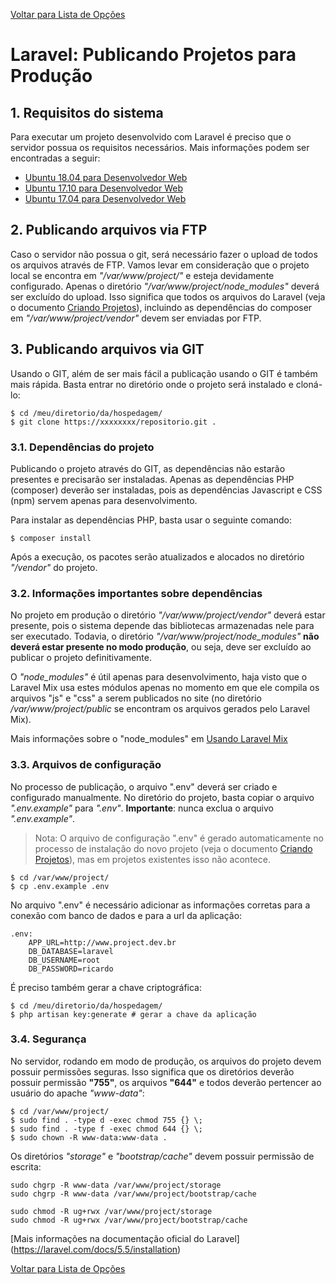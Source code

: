 [Voltar para Lista de Opções](../readme.md)

# Laravel: Publicando Projetos para Produção

## 1. Requisitos do sistema

Para executar um projeto desenvolvido com Laravel é preciso que o servidor possua os requisitos necessários. Mais informações podem ser encontradas a seguir:

* [Ubuntu 18.04 para Desenvolvedor Web](ubuntu-18.04-devel.md)
* [Ubuntu 17.10 para Desenvolvedor Web](ubuntu-17.10-devel.md)
* [Ubuntu 17.04 para Desenvolvedor Web](ubuntu-17.04-devel.md)

## 2. Publicando arquivos via FTP

Caso o servidor não possua o git, será necessário fazer o upload de todos os arquivos através de FTP.
Vamos levar em consideração que o projeto local se encontra em *"/var/www/project/"* e esteja devidamente configurado.
Apenas o diretório *"/var/www/project/node_modules"* deverá ser excluído do upload. 
Isso significa que todos os arquivos do Laravel (veja o documento [Criando Projetos](docs/laravel-criando-projetos.md)), incluindo as dependências do composer em *"/var/www/project/vendor"* devem ser enviadas por FTP.

## 3. Publicando arquivos via GIT

Usando o GIT, além de ser mais fácil a publicação usando o GIT é também mais rápida.
Basta entrar no diretório onde o projeto será instalado e cloná-lo:

```
$ cd /meu/diretorio/da/hospedagem/
$ git clone https://xxxxxxxx/repositorio.git .
```

### 3.1. Dependências do projeto

Publicando o projeto através do GIT, as dependências não estarão presentes e precisarão ser instaladas. 
Apenas as dependências PHP (composer) deverão ser instaladas, pois as dependências Javascript e CSS (npm) servem apenas para desenvolvimento.

Para instalar as dependências PHP, basta usar o seguinte comando:

```
$ composer install
```

Após a execução, os pacotes serão atualizados e alocados no diretório *"/vendor"* do projeto.

### 3.2. Informações importantes sobre dependências

No projeto em produção o diretório *"/var/www/project/vendor"* deverá estar presente, pois o sistema depende das bibliotecas armazenadas nele para ser executado. 
Todavia, o diretório *"/var/www/project/node_modules"* **não deverá estar presente no modo produção**, ou seja, deve ser excluído ao publicar o projeto definitivamente. 

O *"node_modules"* é útil apenas para desenvolvimento, haja visto que o Laravel Mix usa estes módulos apenas no momento em que ele compila os arquivos "js" e "css" a serem publicados no site (no diretório */var/www/project/public* se encontram os arquivos gerados pelo Laravel Mix).

Mais informações sobre o "node_modules" em [Usando Laravel Mix](docs/laravel-mix.md)


### 3.3. Arquivos de configuração

No processo de publicação, o arquivo ".env" deverá ser criado e configurado manualmente. No diretório do projeto, basta copiar o arquivo *".env.example"* para *".env"*. **Importante**: nunca exclua o arquivo *".env.example"*.

> Nota: O arquivo de configuração ".env" é gerado automaticamente no processo de instalação do novo projeto (veja o documento [Criando Projetos](docs/laravel-criando-projetos.md)), mas em projetos existentes isso não acontece.

```
$ cd /var/www/project/
$ cp .env.example .env
```

No arquivo ".env" é necessário adicionar as informações corretas para a conexão com banco de dados e para a url da aplicação:

``` 
.env: 
    APP_URL=http://www.project.dev.br
    DB_DATABASE=laravel
    DB_USERNAME=root
    DB_PASSWORD=ricardo
```

É preciso também gerar a chave criptográfica:

```
$ cd /meu/diretorio/da/hospedagem/
$ php artisan key:generate # gerar a chave da aplicação
```

### 3.4. Segurança

No servidor, rodando em modo de produção, os arquivos do projeto devem possuir permissões seguras.
Isso significa que os diretórios deverão possuir permissão **"755"**, os arquivos **"644"** e todos deverão pertencer ao usuário do apache *"www-data"*:

```
$ cd /var/www/project/
$ sudo find . -type d -exec chmod 755 {} \;
$ sudo find . -type f -exec chmod 644 {} \;
$ sudo chown -R www-data:www-data .
```

Os diretórios *"storage"* e *"bootstrap/cache"* devem possuir permissão de escrita:

```
sudo chgrp -R www-data /var/www/project/storage
sudo chgrp -R www-data /var/www/project/bootstrap/cache

sudo chmod -R ug+rwx /var/www/project/storage
sudo chmod -R ug+rwx /var/www/project/bootstrap/cache
```


[Mais informações na documentação oficial do Laravel]
(https://laravel.com/docs/5.5/installation)

[Voltar para Lista de Opções](../readme.md)